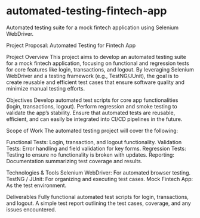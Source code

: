 # automated-testing-fintech-app
Automated testing suite for a mock fintech application using Selenium WebDriver.

Project Proposal: Automated Testing for Fintech App

Project Overview
This project aims to develop an automated testing suite for a mock fintech application, focusing on functional and regression tests for core features like login, transactions, and logout. By leveraging Selenium WebDriver and a testing framework (e.g., TestNG/JUnit), the goal is to create reusable and efficient test cases that ensure software quality and minimize manual testing efforts.

Objectives
Develop automated test scripts for core app functionalities (login, transactions, logout).
Perform regression and smoke testing to validate the app’s stability.
Ensure that automated tests are reusable, efficient, and can easily be integrated into CI/CD pipelines in the future.

Scope of Work
The automated testing project will cover the following:

Functional Tests: Login, transaction, and logout functionality.
Validation Tests: Error handling and field validation for key forms.
Regression Tests: Testing to ensure no functionality is broken with updates.
Reporting: Documentation summarizing test coverage and results.

Technologies & Tools
Selenium WebDriver: For automated browser testing.
TestNG / JUnit: For organizing and executing test cases.
Mock Fintech App: As the test environment.

Deliverables
Fully functional automated test scripts for login, transactions, and logout.
A simple test report outlining the test cases, coverage, and any issues encountered.
